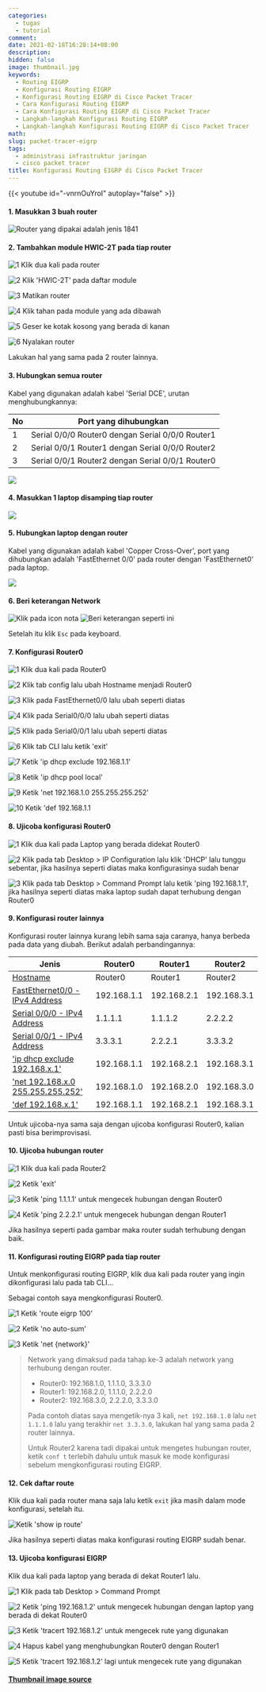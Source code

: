 ```yaml
---
categories:
  - tugas
  - tutorial
comment:
date: 2021-02-18T16:28:14+08:00
description:
hidden: false
image: thumbnail.jpg
keywords:
  - Routing EIGRP
  - Konfigurasi Routing EIGRP
  - Konfigurasi Routing EIGRP di Cisco Packet Tracer
  - Cara Konfigurasi Routing EIGRP
  - Cara Konfigurasi Routing EIGRP di Cisco Packet Tracer
  - Langkah-langkah Konfigurasi Routing EIGRP
  - Langkah-langkah Konfigurasi Routing EIGRP di Cisco Packet Tracer
math:
slug: packet-tracer-eigrp
tags:
  - administrasi infrastruktur jaringan
  - cisco packet tracer
title: Konfigurasi Routing EIGRP di Cisco Packet Tracer
---
```


{{< youtube id="-vnrnOuYroI" autoplay="false" >}}

#### 1. Masukkan 3 buah router

![Router yang dipakai adalah jenis 1841](image001.jpg)

#### 2. Tambahkan module HWIC-2T pada tiap router

![1 Klik dua kali pada router](image002.jpg)

![2 Klik 'HWIC-2T' pada daftar module](image003.jpg)

![3 Matikan router](image004.jpg)

![4 Klik tahan pada module yang ada dibawah](image005.jpg)

![5 Geser ke kotak kosong yang berada di kanan](image006.jpg)

![6 Nyalakan router](image007.jpg)

Lakukan hal yang sama pada 2 router lainnya.

#### 3. Hubungkan semua router

Kabel yang digunakan adalah kabel 'Serial DCE', urutan menghubungkannya:

| No  | Port yang dihubungkan                            |
| --- | ------------------------------------------------ |
| 1   | Serial 0/0/0 Router0 dengan Serial 0/0/0 Router1 |
| 2   | Serial 0/0/1 Router1 dengan Serial 0/0/0 Router2 |
| 3   | Serial 0/0/1 Router2 dengan Serial 0/0/1 Router0 |

![](image008.jpg)

#### 4. Masukkan 1 laptop disamping tiap router

![](image009.jpg)

#### 5. Hubungkan laptop dengan router

Kabel yang digunakan adalah kabel 'Copper Cross-Over', port yang dihubungkan adalah 'FastEthernet 0/0' pada router dengan 'FastEthernet0' pada laptop.

![](image010.jpg)

#### 6. Beri keterangan Network

![Klik pada icon nota](image011.jpg) ![Beri keterangan seperti ini](image012.jpg)

Setelah itu klik `Esc` pada keyboard.

#### 7. Konfigurasi Router0

![1 Klik dua kali pada Router0](image013.jpg)

![2 Klik tab config lalu ubah Hostname menjadi Router0](image014.jpg)

![3 Klik pada FastEthernet0/0 lalu ubah seperti diatas](image015.jpg)

![4 Klik pada Serial0/0/0 lalu ubah seperti diatas](image016.jpg)

![5 Klik pada Serial0/0/1 lalu ubah seperti diatas](image017.jpg)

![6 Klik tab CLI lalu ketik 'exit'](image018.jpg)

![7 Ketik 'ip dhcp exclude 192.168.1.1'](image019.jpg)

![8 Ketik 'ip dhcp pool local'](image020.jpg)

![9 Ketik 'net 192.168.1.0 255.255.255.252'](image021.jpg)

![10 Ketik 'def 192.168.1.1](image022.jpg)

#### 8. Ujicoba konfigurasi Router0

![1 Klik dua kali pada Laptop yang berada didekat Router0](image023.jpg)

![2 Klik pada tab Desktop > IP Configuration lalu klik 'DHCP' lalu tunggu sebentar, jika hasilnya seperti diatas maka konfigurasinya sudah benar](image024.jpg)

![3 Klik pada tab Desktop > Command Prompt lalu ketik 'ping 192.168.1.1', jika hasilnya seperti diatas maka laptop sudah dapat terhubung dengan Router0](image025.jpg)

#### 9. Konfigurasi router lainnya

Konfigurasi router lainnya kurang lebih sama saja caranya, hanya berbeda pada data yang diubah. Berikut adalah perbandingannya:

| Jenis                                             | Router0     | Router1     | Router2     |
| ------------------------------------------------- | ----------- | ----------- | ----------- |
| [Hostname](image014.jpg)                          | Router0     | Router1     | Router2     |
| [FastEthernet0/0 - IPv4 Address](image015.jpg)    | 192.168.1.1 | 192.168.2.1 | 192.168.3.1 |
| [Serial 0/0/0 - IPv4 Address](image016.jpg)       | 1.1.1.1     | 1.1.1.2     | 2.2.2.2     |
| [Serial 0/0/1 - IPv4 Address](image017.jpg)       | 3.3.3.1     | 2.2.2.1     | 3.3.3.2     |
| ['ip dhcp exclude 192.168.x.1'](image019.jpg)     | 192.168.1.1 | 192.168.2.1 | 192.168.3.1 |
| ['net 192.168.x.0 255.255.255.252'](image021.jpg) | 192.168.1.0 | 192.168.2.0 | 192.168.3.0 |
| ['def 192.168.x.1'](image022.jpg)                 | 192.168.1.1 | 192.168.2.1 | 192.168.3.1 |

Untuk ujicoba-nya sama saja dengan ujicoba konfigurasi Router0, kalian pasti bisa berimprovisasi.

#### 10. Ujicoba hubungan router

![1 Klik dua kali pada Router2](image026.jpg)

![2 Ketik 'exit'](image027.jpg)

![3 Ketik 'ping 1.1.1.1' untuk mengecek hubungan dengan Router0](image028.jpg)

![4 Ketik 'ping 2.2.2.1' untuk mengecek hubungan dengan Router1](image029.jpg)

Jika hasilnya seperti pada gambar maka router sudah terhubung dengan baik.

#### 11. Konfigurasi routing EIGRP pada tiap router

Untuk menkonfigurasi routing EIGRP, klik dua kali pada router yang ingin dikonfigurasi lalu pada tab CLI...

Sebagai contoh saya mengkonfigurasi Router0.

![1 Ketik 'route eigrp 100'](image030.jpg)

![2 Ketik 'no auto-sum'](image031.jpg)

![3 Ketik 'net {network}'](image032.jpg)

> Network yang dimaksud pada tahap ke-3 adalah network yang terhubung dengan router.
>
> - Router0: 192.168.1.0, 1.1.1.0, 3.3.3.0
> - Router1: 192.168.2.0, 1.1.1.0, 2.2.2.0
> - Router2: 192.168.3.0, 2.2.2.0, 3.3.3.0
>
> Pada contoh diatas saya mengetik-nya 3 kali, `net 192.168.1.0` lalu `net 1.1.1.0` lalu yang terakhir `net 3.3.3.0`, lakukan hal yang sama pada 2 router lainnya.
>
> Untuk Router2 karena tadi dipakai untuk mengetes hubungan router, ketik `conf t` terlebih dahulu untuk masuk ke mode konfigurasi sebelum mengkonfigurasi routing EIGRP.

#### 12. Cek daftar route

Klik dua kali pada router mana saja lalu ketik `exit` jika masih dalam mode konfigurasi, setelah itu.

![Ketik 'show ip route'](image033.jpg)

Jika hasilnya seperti diatas maka konfigurasi routing EIGRP sudah benar.

#### 13. Ujicoba konfigurasi EIGRP

Klik dua kali pada laptop yang berada di dekat Router1 lalu.

![1 Klik pada tab Desktop > Command Prompt](image034.jpg)

![2 Ketik 'ping 192.168.1.2' untuk mengecek hubungan dengan laptop yang berada di dekat Router0](image035.jpg)

![3 Ketik 'tracert 192.168.1.2' untuk mengecek rute yang digunakan](image036.jpg)

![4 Hapus kabel yang menghubungkan Router0 dengan Router1](image037.jpg)

![5 Ketik 'tracert 192.168.1.2' lagi untuk mengecek rute yang digunakan](image038.jpg)

#### [Thumbnail image source](https://www.zerochan.net/1533595)
